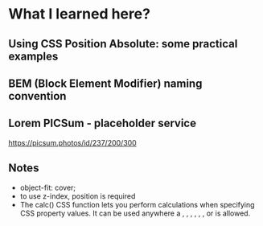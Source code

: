 # What I learned here?

## Using CSS Position Absolute: some practical examples

## BEM (Block Element Modifier) naming convention

## Lorem PICSum - placeholder service
https://picsum.photos/id/237/200/300

## Notes
- object-fit: cover;
- to use z-index, position is required
- The calc() CSS function lets you perform calculations when specifying CSS property values. It can be used anywhere a <length>, <frequency>, <angle>, <time>, <percentage>, <number>, or <integer> is allowed.
